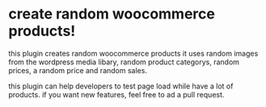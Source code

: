 # create random woocommerce products!

this plugin creates random woocommerce products
it uses random images from the wordpress media libary,
random product categorys, random prices, a random price
and random sales.

this plugin can help developers to test page load while have a lot of products.
if you want new features, feel free to ad a pull request.
